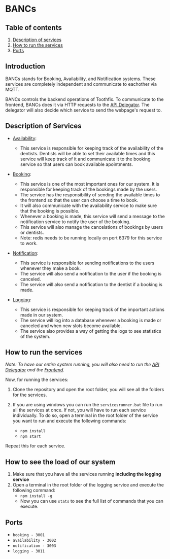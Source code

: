 # BANCs

## Table of contents

1. [Description of services](#description-of-services)
2. [How to run the services](#how-to-run-the-services)
3. [Ports](#ports)

## Introduction

BANCs stands for Booking, Availability, and Notification systems. These services are completely independent and communicate to eachother via MQTT.

BANCs controls the backend operations of Toothfix. To communicate to the frontend, BANCs does it via HTTP requests to the [API Delegator](https://git.chalmers.se/courses/dit355/2023/student-teams/dit356-2023-06/api-delegator). The delegator will also decide which service to send the webpage's request to.

## Description of Services

- [Availability](https://git.chalmers.se/courses/dit355/2023/student-teams/dit356-2023-06/bancs/-/tree/main/availability-service?ref_type=heads):

  - This service is responsible for keeping track of the availability of the dentists. Dentists will be able to set their available times and this service will keep track of it and communicate it to the booking service so that users can book available apointments.

- [Booking](https://git.chalmers.se/courses/dit355/2023/student-teams/dit356-2023-06/bancs/-/tree/main/booking-service?ref_type=heads):

  - This service is one of the most important ones for our system. It is responsible for keeping track of the bookings made by the users.
  - The service has the responsibility of sending the available times to the frontend so that the user can choose a time to book.
  - It will also communicate with the availability service to make sure that the booking is possible.
  - Whenever a booking is made, this service will send a message to the notification service to notify the user of the booking.
  - This service will also manage the cancelations of bookings by users or dentists.
  - Note: redis needs to be running locally on port 6379 for this service to work.

- [Notification](https://git.chalmers.se/courses/dit355/2023/student-teams/dit356-2023-06/bancs/-/tree/main/notification-service?ref_type=heads):
  - This service is responsible for sending notifications to the users whenever they make a book.
  - The service will also send a notification to the user if the booking is canceled.
  - The service will also send a notification to the dentist if a booking is made.

- [Logging](https://git.chalmers.se/courses/dit355/2023/student-teams/dit356-2023-06/bancs/-/tree/main/logging-service?ref_type=heads):
  - This service is responsible for keeping track of the important actions made in our system.
  - The service will log into a database whenever a booking is made or canceled and when new slots become available.
  - The service also provides a way of getting the logs to see statistics of the system.

## How to run the services 
*Note: To have our entire system running, you will also need to run the [API Delegator](https://git.chalmers.se/courses/dit355/2023/student-teams/dit356-2023-06/api-delegator) and the [Frontend](https://git.chalmers.se/courses/dit355/2023/student-teams/dit356-2023-06/patient-interface).*

Now, for running the services:
1. Clone the repository and open the root folder, you will see all the folders for the services.
2. If you are using windows you can run the `servicesrunner.bat` file to run all the services at once. 
If not, you will have to run each service individually. To do so, open a terminal in the root folder of the service you want to run and execute the following commands:

    - `npm install`
    - `npm start` 

Repeat this for each service.

## How to see the load of our system

1. Make sure that you have all the services running **including the logging service**
2. Open a terminal in the root folder of the logging service and execute the following command:
    - `npm install -g`
    - Now you can use `stats` to see the full list of commands that you can execute.


## Ports

- `booking - 3001`
- `availability - 3002`
- `notification - 3003`
- `logging - 3011`